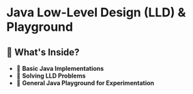 # Java Low-Level Design (LLD) & Playground

## 📌 What's Inside?
- 🔹 **Basic Java Implementations**
- 🔹 **Solving LLD Problems**
- 🔹 **General Java Playground for Experimentation**

